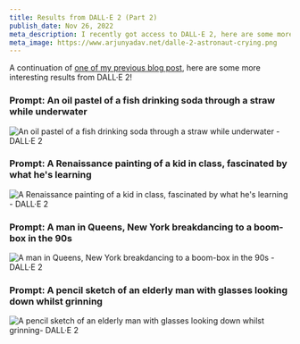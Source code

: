 ```yaml
---
title: Results from DALL·E 2 (Part 2)
publish_date: Nov 26, 2022
meta_description: I recently got access to DALL·E 2, here are some more interesting results.
meta_image: https://www.arjunyadav.net/dalle-2-astronaut-crying.png
---
```


A continuation of [one of my previous blog post](https://www.arjunyadav.net/blog/results-from-dalle-2-part-1), here are some more interesting results from DALL·E 2!

### Prompt: An oil pastel of a fish drinking soda through a straw while underwater

![An oil pastel of a fish drinking soda through a straw while underwater - DALL·E 2](/dalle-2-fish.png)

### Prompt: A Renaissance painting of a kid in class, fascinated by what he's learning

![A Renaissance painting of a kid in class, fascinated by what he's learning - DALL·E 2](/dalle-2-student.png)

### Prompt: A man in Queens, New York breakdancing to a boom-box in the 90s

![A man in Queens, New York breakdancing to a boom-box in the 90s - DALL·E 2](/dalle-2-breakdancing.png)

### Prompt: A pencil sketch of an elderly man with glasses looking down whilst grinning

![A pencil sketch of an elderly man with glasses looking down whilst grinning- DALL·E 2](/dalle-2-sketch.png)

[^1]: [This is intentional](https://www.lesswrong.com/posts/uKp6tBFStnsvrot5t/what-dall-e-2-can-and-cannot-do#Realistic_human_faces).
